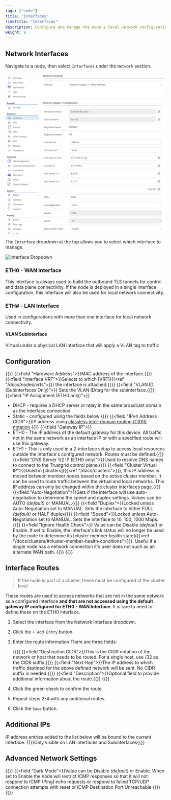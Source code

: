 ```yaml
---
tags: ["node"]
title: "Interfaces"
linkTitle: "Interfaces"
description: Configure and manage the node's local network configuration
weight: 9
---
```


## Network Interfaces

Navigate to a node, then select `Interfaces` under the `Network` section.

![Interfaces Page](interfaces.png)

The `Interface` dropdown at the top allows you to select which interface to manage.

![Interface Dropdown](select-interface.png)

### ETH0 - WAN Interface

This interface is always used to build the outbound TLS tunnels for control and data plane connectivity. If the node is deployed in a single interface configuration, this interface will also be used for local network connectivity.

### ETH# - LAN Interface

Used in configurations with more than one interface for local network connectivity.

#### VLAN Subinterface 
 Virtual under a physical LAN interface that will apply a VLAN tag to traffic


## Configuration

{{<fields>}}
{{<field "Hardware Address">}}MAC address of the interface.{{</field>}}
{{<field "Interface VRF">}}Selects to which [VRF]({{<ref "/docs/nodes/vrfs">}}) the interface is attached.{{</field>}}
{{<field "VLAN ID (Subinterfaces Only)">}} Sets the VLAN ID/tag for the subinterface.{{</field>}}
{{<field "IP Assignment (ETH0 only)">}}
* DHCP - requires a DHCP server or relay in the same broadcast domain as the interface connection
* Static - configured using the fields below
{{</field>}}
{{<field "IPv4 Address CIDR">}}IP address using [classless inter-domain routing (CIDR) notation](https://en.wikipedia.org/wiki/Classless_Inter-Domain_Routing).{{</field>}}
{{<field "Gateway IP">}}
* ETH0 - The IP address of the default gateway for this device. All traffic not in the same network as an interface IP or with a specified route will use this gateway.
* ETH1 - This is only used in a 2-interface setup to access local resources outside the interface's configured network. Routes must be defined.{{</field>}}
{{<field "DNS Server 1/2 IP (ETH0 only)">}}Used to resolve DNS names to connect to the Trustgrid control plane.{{</field>}}
{{<field "Cluster Virtual IP">}}Used in [clusters]({{<ref "/docs/clusters">}}), this IP address is moved between member nodes based on the active cluster member. It can be used to route traffic between the virtual and local networks. This IP address can only be changed within the cluster interfaces page.{{</field>}}
{{<field "Auto-Negotiation">}}Sets if the interface will use auto-negotiation to determine the speed and duplex settings. Values can be AUTO _(default)_ or MANUAL.{{</field>}}
{{<field "Duplex">}}Locked unless Auto-Negotiation set to MANUAL. Sets the interface to either FULL _(default)_ or HALF duplex{{</field>}}
{{<field "Speed">}}Locked unless Auto-Negotiation set to MANUAL. Sets the interface to 10, 100, 1000 Mbps. {{</field>}}
{{<field "Ignore Health Check">}} Value can be Disable _(default)_ or Enable. If set to Enable, the interface's link status will no longer be used by the node to determine its [cluster member health state]({{<ref "/docs/clusters/#cluster-member-health-conditions">}}). Useful if a single node has a network connection it's peer does not such as an alternate WAN path.  {{</field>}}
{{</fields>}}

## Interface Routes

> If the node is part of a cluster, these must be configured at the cluster level

These routes are used to access networks that are not in the same network as a configured interface **and that are not accessed using the default gateway IP configured for ETH0 - WAN Interface**. It is rare to need to define these on the ETH0 interface.

1. Select the interface from the Network Interface dropdown.
1. Click the `+ Add Entry` button.
1. Enter the route information There are three fields:

	{{<fields>}}
	{{<field "Destination CIDR">}}This is the CIDR notation of the network or host that needs to be routed. For a single host, use /32 as the CIDR suffix.{{</field>}}
	{{<field "Next Hop">}}The IP address to which traffic destined for the above defined network will be sent. No CIDR suffix is needed.{{</field>}}
	{{<field "Description">}}Optional field to provide additional information about the route.{{</field>}}
	{{</fields>}}

1. Click the green check <i class="fa-solid fa-circle-check" style="color: green;"></i> to confirm the route.
1. Repeat steps 2-4 with any additional routes.
1. Click the `Save` button.

## Additional IPs
IP address entries added to the list below will be bound to the current interface.
{{<alert type="note">}}Only visible on LAN interfaces and Subinterfaces{{</alert>}}

## Advanced Network Settings
{{<fields>}}
{{<field "Dark Mode">}}Value can be Disable _(default)_ or Enable. When set to Enable the node will restrict ICMP responses so that it will not respond to ICMP (Ping) echo requests or respond to failed TCP/UDP connection attempts with reset or ICMP Destination Port Unreachable {{</field>}}
{{</fields>}}

